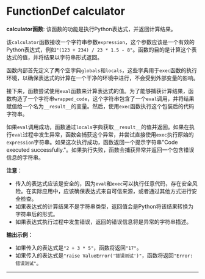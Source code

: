 # FunctionDef calculator
**calculator函数**: 该函数的功能是执行Python表达式，并返回计算结果。

该`calculator`函数接收一个字符串参数`expression`，这个参数应该是一个有效的Python表达式，例如`"(123 + 234) / 23 * 1.5 - 8"`。函数的目的是计算这个表达式的值，并将结果以字符串形式返回。

函数内部首先定义了两个空字典`globals`和`locals`，这些字典用于`exec`函数的执行环境，以确保表达式的计算在一个干净的环境中进行，不会受到外部变量的影响。

接下来，函数尝试使用`eval`函数来计算表达式的值。为了能够捕获计算结果，函数构造了一个字符串`wrapped_code`，这个字符串包含了一个`eval`调用，并将结果赋值给一个名为`__result__`的变量。然后，使用`exec`函数执行这个包装后的代码字符串。

如果`eval`调用成功，函数通过`locals`字典获取`__result__`的值并返回。如果在执行`eval`过程中发生异常，函数会捕获这个异常，并尝试直接使用`exec`执行原始的`expression`字符串。如果这次执行成功，函数返回一个提示字符串"Code executed successfully."。如果执行失败，函数会捕获异常并返回一个包含错误信息的字符串。

**注意**：
- 传入的表达式应该是安全的，因为`eval`和`exec`可以执行任意代码，存在安全风险。在实际应用中，应该确保表达式来自可信来源，或者通过其他方式进行安全检查。
- 如果表达式的计算结果不是字符串类型，返回值会是Python将该结果转换为字符串后的形式。
- 如果表达式执行过程中发生错误，返回的错误信息将是异常的字符串描述。

**输出示例**：
- 如果传入的表达式是`"2 + 3 * 5"`，函数将返回`"17"`。
- 如果传入的表达式是`"raise ValueError('错误测试')"`，函数将返回`"Error: 错误测试"`。
***
